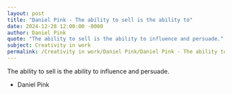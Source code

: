 ```yaml
---
layout: post
title: "Daniel Pink - The ability to sell is the ability to"
date: 2024-12-28 12:00:00 -0000
author: Daniel Pink
quote: "The ability to sell is the ability to influence and persuade."
subject: Creativity in work
permalink: /Creativity in work/Daniel Pink/Daniel Pink - The ability to sell is the ability to
---
```


The ability to sell is the ability to influence and persuade.

- Daniel Pink
